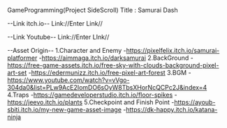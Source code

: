 GameProgramming(Project SideScroll)
Title : Samurai Dash

--Link itch.io--
Link://Enter Link//

--Link Youtube--
Link://Enter LInk//

--Asset Origin--
1.Character and Enemy
  -https://pixelfelix.itch.io/samurai-platformer
  -https://aimmaga.itch.io/darksamurai
2.BackGround
  -https://free-game-assets.itch.io/free-sky-with-clouds-background-pixel-art-set
  -https://edermunizz.itch.io/free-pixel-art-forest
3.BGM
  -https://www.youtube.com/watch?v=vVgo-304da0&list=PLw9AcE2IomDO6sOyW8TbsXHorNcQCPc2J&index=4
4.Traps
  -https://gamedeveloperstudio.itch.io/floor-spikes
  -https://jeevo.itch.io/plants
5.Checkpoint and Finish Point
-https://ayoub-sbiti.itch.io/my-new-game-asset-image
-https://dk-happy.itch.io/katana-ninja

